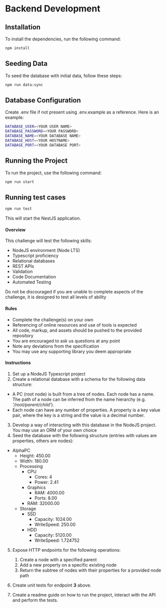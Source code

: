 # Backend Development

## Installation

To install the dependencies, run the following command:

```bash
npm install
```

## Seeding Data
To seed the database with initial data, follow these steps:

```bash
npm run data:sync
```

## Database Configuration

Create .env file if not present using .env.example as a reference. Here is an example:

```bash
DATABASE_USER=<YOUR USER NAME>
DATABASE_PASSWORD=<YOUR PASSWORD>
DATABASE_NAME=<YOUR DATABASE NAME>
DATABASE_HOST=<YOUR HOSTNAME>
DATABASE_PORT=<YOUR DATABASE PORT>
```

## Running the Project

To run the project, use the following command:

```bash
npm run start
```

## Running test cases

```bash
npm run test
```
This will start the NestJS application.



#### Overview

This challenge will test the following skills:

- NodeJS environment (Node LTS)
- Typescript proficiency
- Relational databases
- REST APIs
- Validation
- Code Documentation
- Automated Testing

Do not be discouraged if you are unable to complete aspects of the challenge, it is designed to test all levels of ability

#### Rules

- Complete the challenge(s) on your own 
- Referencing of online resources and use of tools is expected
- All code, markup, and assets should be pushed to the provided repository
- You are encouraged to ask us questions at any point
- Note any deviations from the specification
- You may use any supporting library you deem appropriate

#### Instructions

1. Set up a NodeJS Typescript project
2. Create a relational database with a schema for the following data structure:

- A PC (root node) is built from a tree of nodes. Each node has a name. The path of a node can be inferred from the name hierarchy (e.g. _'/root/parent/child'_).
- Each node can have any number of properties. A property is a key value pair, where the key is a string and the value is a decimal number.

3. Develop a way of interacting with this database in the NodeJS project. You may use an ORM of your own choice
4. Seed the database with the following structure (entries with values are properties, others are nodes):

- AlphaPC
  - Height: 450.00
  - Width: 180.00
  - Processing
    - CPU
      - Cores: 4
      - Power: 2.41
    - Graphics
      - RAM: 4000.00
      - Ports: 8.00
    - RAM: 32000.00
  - Storage
    - SSD
      - Capacity: 1024.00
      - WriteSpeed: 250.00
    - HDD
      - Capacity: 5120.00
      - WriteSpeed: 1.724752

5. Expose HTTP endpoints for the following operations:

    1. Create a node with a specified parent
    2. Add a new property on a specific existing node
    3. Return the subtree of nodes with their properties for a provided node path

6. Create unit tests for endpoint **3** above.

7. Create a readme guide on how to run the project, interact with the API and perform the tests.



